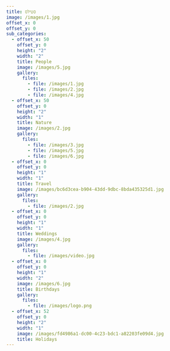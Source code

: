 ```yaml
---
title: סטילס
image: /images/1.jpg
offset_x: 0
offset_y: 0
sub_categories:
  - offset_x: 50
    offset_y: 0
    height: "2"
    width: "2"
    title: People
    image: /images/5.jpg
    gallery:
      files:
        - file: /images/1.jpg
        - file: /images/2.jpg
        - file: /images/4.jpg
  - offset_x: 50
    offset_y: 0
    height: "2"
    width: "1"
    title: Nature
    image: /images/2.jpg
    gallery:
      files:
        - file: /images/3.jpg
        - file: /images/5.jpg
        - file: /images/6.jpg
  - offset_x: 0
    offset_y: 0
    height: "1"
    width: "1"
    title: Travel
    image: /images/bc6d3cea-b904-43dd-9dbc-8bda435325d1.jpg
    gallery:
      files:
        - file: /images/2.jpg
  - offset_x: 0
    offset_y: 0
    height: "1"
    width: "1"
    title: Weddings
    image: /images/4.jpg
    gallery:
      files:
        - file: /images/video.jpg
  - offset_x: 0
    offset_y: 0
    height: "1"
    width: "2"
    image: /images/6.jpg
    title: Birthdays
    gallery:
      files:
        - file: /images/logo.png
  - offset_x: 52
    offset_y: 0
    height: "2"
    width: "1"
    image: /images/fd4986a1-dc00-4c23-bdc1-a82203fe09d4.jpg
    title: Holidays
---
```

